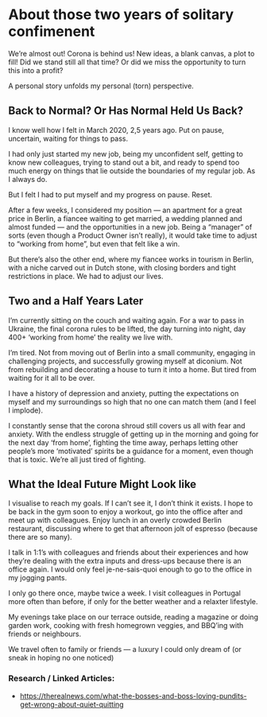 # About those two years of solitary confimenent
We’re almost out! Corona is behind us! New ideas, a blank canvas, a plot to fill! Did we stand still all that time? Or did we miss the opportunity to turn this into a profit?

A personal story unfolds my personal (torn) perspective.

## Back to Normal? Or Has Normal Held Us Back?
I know well how I felt in March 2020, 2,5 years ago. Put on pause, uncertain, waiting for things to pass.

I had only just started my new job, being my unconfident self, getting to know new colleagues, trying to stand out a bit, and ready to spend too much energy on things that lie outside the boundaries of my regular job. As I always do.

But I felt I had to put myself and my progress on pause. Reset.

After a few weeks, I considered my position — an apartment for a great price in Berlin, a fiancee waiting to get married, a wedding planned and almost funded — and the opportunities in a new job. 
Being a “manager” of sorts (even though a Product Owner isn’t really), it would take time to adjust to “working from home”, but even that felt like a win.

But there’s also the other end, where my fiancee works in tourism in Berlin, with a niche carved out in Dutch stone, with closing borders and tight restrictions in place. We had to adjust our lives.

## Two and a Half Years Later
I’m currently sitting on the couch and waiting again. For a war to pass in Ukraine, the final corona rules to be lifted, the day turning into night, day 400+ ‘working from home’ the reality we live with.

I’m tired. Not from moving out of Berlin into a small community, engaging in challenging projects, and successfully growing myself at diconium. Not from rebuilding and decorating a house to turn it into a home. But tired from waiting for it all to be over.

I have a history of depression and anxiety, putting the expectations on myself and my surroundings so high that no one can match them (and I feel I implode). 

I constantly sense that the corona shroud still covers us all with fear and anxiety. With the endless struggle of getting up in the morning and going for the next day ‘from home’, fighting the time away, perhaps letting other people’s more ‘motivated’ spirits be a guidance for a moment, even though that is toxic. We’re all just tired of fighting.

## What the Ideal Future Might Look like
I visualise to reach my goals. If I can’t see it, I don’t think it exists. I hope to be back in the gym soon to enjoy a workout, go into the office after and meet up with colleagues. Enjoy lunch in an overly crowded Berlin restaurant, discussing where to get that afternoon jolt of espresso (because there are so many).

I talk in 1:1’s with colleagues and friends about their experiences and how they’re dealing with the extra inputs and dress-ups because there is an office again. I would only feel je-ne-sais-quoi enough to go to the office in my jogging pants.

I only go there once, maybe twice a week. I visit colleagues in Portugal more often than before, if only for the better weather and a relaxter lifestyle. 

My evenings take place on our terrace outside, reading a magazine or doing garden work, cooking with fresh homegrown veggies, and BBQ’ing with friends or neighbours. 

We travel often to family or friends — a luxury I could only dream of (or sneak in hoping no one noticed) 

### Research / Linked Articles:
* https://therealnews.com/what-the-bosses-and-boss-loving-pundits-get-wrong-about-quiet-quitting